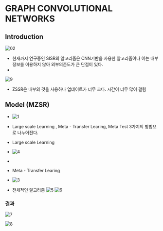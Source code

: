 # GRAPH CONVOLUTIONAL NETWORKS

## Introduction
![02](https://user-images.githubusercontent.com/69898343/158175577-6b092a06-2b30-4b0c-b26f-7fa473fb3979.png)
- 현재까지 연구중인 SISR의 알고리즘은 CNN기반을 사용한 알고리즘이나 이는 내부 정보를 이용하지 않아 외부의존도가 큰 단점이 있다.
- 
![9](https://user-images.githubusercontent.com/69898343/158175908-9502defd-468b-487d-a264-384e8ebe8d35.png)
- ZSSR은 내부의 것을 사용하나 업데이트가 너무 크다. 시간이 너무 많이 걸림 




## Model (MZSR)
- ![1](https://user-images.githubusercontent.com/69898343/158174901-ac307337-3626-469f-8354-ba531352e9b4.png)
- Large scale Learning , Meta - Transfer Learing, Meta Test 3가지의 방법으로 나누어진다.

- Large scale Learning
- ![4](https://user-images.githubusercontent.com/69898343/158171348-b340fdda-cace-4bf7-96cd-3cb3d95bba7d.png)
- 
- Meta - Transfer Learing
- ![3](https://user-images.githubusercontent.com/69898343/158168747-b9629673-228d-4749-a861-53ca011056af.png)

- 전체적인 알고리즘
![5](https://user-images.githubusercontent.com/69898343/158173547-538152a4-e82a-4735-9437-3f548e751315.png)
![6](https://user-images.githubusercontent.com/69898343/158173926-cdfeb416-c1d9-4511-a6cf-32b8909ab662.png)


### 결과
![7](https://user-images.githubusercontent.com/69898343/158174231-04d819e0-327a-4213-b793-8ecabfb28003.png)


![8](https://user-images.githubusercontent.com/69898343/158174641-4c1f2ee4-f499-4afc-9d2b-39451ec0b57c.png)

